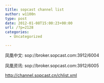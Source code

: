 ```yaml
---
title: sopcast channel list
author: w1100n
type: post
date: 2012-01-08T15:00:23+00:00
url: /?p=2128
categories:
  - Uncategorized

---
```

凤凰中文: sop://broker.sopcast.com:3912/6004
  
凤凰资讯: sop://broker.sopcast.com:3912/6005
  
http://channel.sopcast.cn/chlist.xml